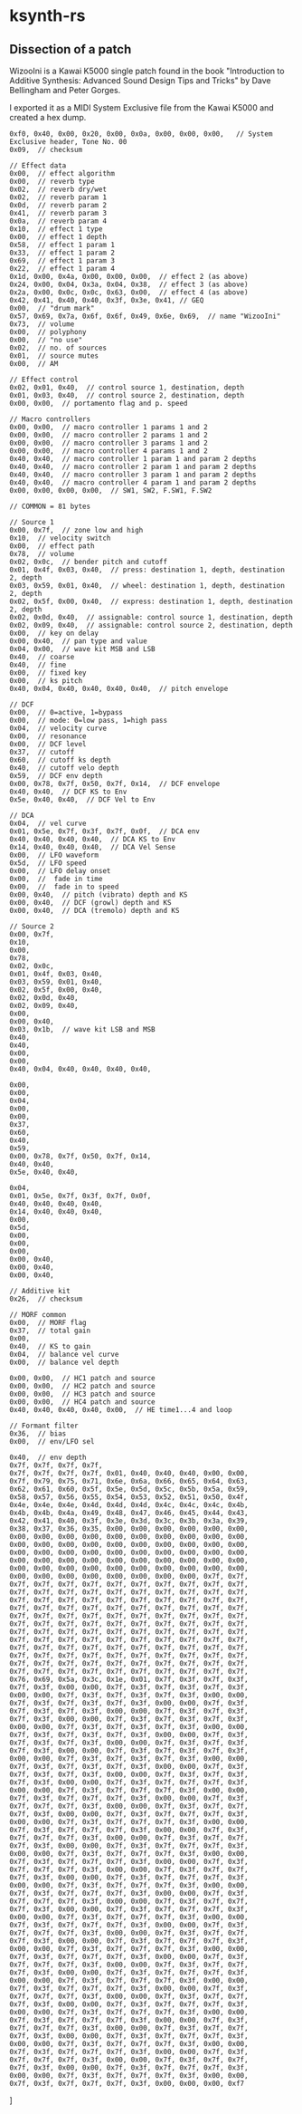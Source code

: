 # ksynth-rs

## Dissection of a patch

WizooIni is a Kawai K5000 single patch found in the book "Introduction to Additive Synthesis:
Advanced Sound Design Tips and Tricks" by Dave Bellingham and Peter Gorges.

I exported it as a MIDI System Exclusive file from the Kawai K5000 and created a hex dump.

    0xf0, 0x40, 0x00, 0x20, 0x00, 0x0a, 0x00, 0x00, 0x00,   // System Exclusive header, Tone No. 00
    0x09,  // checksum

    // Effect data
    0x00,  // effect algorithm
    0x00,  // reverb type
    0x02,  // reverb dry/wet
    0x02,  // reverb param 1
    0x0d,  // reverb param 2
    0x41,  // reverb param 3
    0x0a,  // reverb param 4
    0x10,  // effect 1 type
    0x00,  // effect 1 depth
    0x58,  // effect 1 param 1
    0x33,  // effect 1 param 2
    0x69,  // effect 1 param 3
    0x22,  // effect 1 param 4
    0x1d, 0x00, 0x4a, 0x00, 0x00, 0x00,  // effect 2 (as above)
    0x24, 0x00, 0x04, 0x3a, 0x04, 0x38,  // effect 3 (as above)
    0x2a, 0x00, 0x0c, 0x0c, 0x63, 0x00,  // effect 4 (as above)
    0x42, 0x41, 0x40, 0x40, 0x3f, 0x3e, 0x41, // GEQ
    0x00,  // "drum mark"
    0x57, 0x69, 0x7a, 0x6f, 0x6f, 0x49, 0x6e, 0x69,  // name "WizooIni"
    0x73,  // volume
    0x00,  // polyphony
    0x00,  // "no use"
    0x02,  // no. of sources
    0x01,  // source mutes
    0x00,  // AM

    // Effect control
    0x02, 0x01, 0x40,  // control source 1, destination, depth
    0x01, 0x03, 0x40,  // control source 2, destination, depth
    0x00, 0x00,  // portamento flag and p. speed

    // Macro controllers
    0x00, 0x00,  // macro controller 1 params 1 and 2
    0x00, 0x00,  // macro controller 2 params 1 and 2
    0x00, 0x00,  // macro controller 3 params 1 and 2
    0x00, 0x00,  // macro controller 4 params 1 and 2
    0x40, 0x40,  // macro controller 1 param 1 and param 2 depths
    0x40, 0x40,  // macro controller 2 param 1 and param 2 depths
    0x40, 0x40,  // macro controller 3 param 1 and param 2 depths
    0x40, 0x40,  // macro controller 4 param 1 and param 2 depths
    0x00, 0x00, 0x00, 0x00,  // SW1, SW2, F.SW1, F.SW2

    // COMMON = 81 bytes

    // Source 1
    0x00, 0x7f,  // zone low and high
    0x10,  // velocity switch
    0x00,  // effect path
    0x78,  // volume
    0x02, 0x0c,  // bender pitch and cutoff
    0x01, 0x4f, 0x03, 0x40,  // press: destination 1, depth, destination 2, depth
    0x03, 0x59, 0x01, 0x40,  // wheel: destination 1, depth, destination 2, depth
    0x02, 0x5f, 0x00, 0x40,  // express: destination 1, depth, destination 2, depth
    0x02, 0x0d, 0x40,  // assignable: control source 1, destination, depth
    0x02, 0x09, 0x40,  // assignable: control source 2, destination, depth
    0x00,  // key on delay
    0x00, 0x40,  // pan type and value
    0x04, 0x00,  // wave kit MSB and LSB
    0x40,  // coarse
    0x40,  // fine
    0x00,  // fixed key
    0x00,  // ks pitch
    0x40, 0x04, 0x40, 0x40, 0x40, 0x40,  // pitch envelope

    // DCF
    0x00,  // 0=active, 1=bypass
    0x00,  // mode: 0=low pass, 1=high pass
    0x04,  // velocity curve
    0x00,  // resonance
    0x00,  // DCF level
    0x37,  // cutoff
    0x60,  // cutoff ks depth
    0x40,  // cutoff velo depth
    0x59,  // DCF env depth
    0x00, 0x78, 0x7f, 0x50, 0x7f, 0x14,  // DCF envelope
    0x40, 0x40,  // DCF KS to Env
    0x5e, 0x40, 0x40,  // DCF Vel to Env

    // DCA
    0x04,  // vel curve
    0x01, 0x5e, 0x7f, 0x3f, 0x7f, 0x0f,  // DCA env
    0x40, 0x40, 0x40, 0x40,  // DCA KS to Env
    0x14, 0x40, 0x40, 0x40,  // DCA Vel Sense
    0x00,  // LFO waveform
    0x5d,  // LFO speed
    0x00,  // LFO delay onset
    0x00,  //  fade in time
    0x00,  //  fade in to speed
    0x00, 0x40,  // pitch (vibrato) depth and KS
    0x00, 0x40,  // DCF (growl) depth and KS
    0x00, 0x40,  // DCA (tremolo) depth and KS

    // Source 2
    0x00, 0x7f,
    0x10,
    0x00,
    0x78,
    0x02, 0x0c,
    0x01, 0x4f, 0x03, 0x40,
    0x03, 0x59, 0x01, 0x40,
    0x02, 0x5f, 0x00, 0x40,
    0x02, 0x0d, 0x40,
    0x02, 0x09, 0x40,
    0x00,
    0x00, 0x40,
    0x03, 0x1b,  // wave kit LSB and MSB
    0x40,
    0x40,
    0x00,
    0x00,
    0x40, 0x04, 0x40, 0x40, 0x40, 0x40,

    0x00,
    0x00,
    0x04,
    0x00,
    0x00,
    0x37,
    0x60,
    0x40,
    0x59,
    0x00, 0x78, 0x7f, 0x50, 0x7f, 0x14,
    0x40, 0x40,
    0x5e, 0x40, 0x40,

    0x04,
    0x01, 0x5e, 0x7f, 0x3f, 0x7f, 0x0f,
    0x40, 0x40, 0x40, 0x40,
    0x14, 0x40, 0x40, 0x40,
    0x00,
    0x5d,
    0x00,
    0x00,
    0x00,
    0x00, 0x40,
    0x00, 0x40,
    0x00, 0x40,

    // Additive kit
    0x26,  // checksum

    // MORF common
    0x00,  // MORF flag
    0x37,  // total gain
    0x00,
    0x40,  // KS to gain
    0x04,  // balance vel curve
    0x00,  // balance vel depth

    0x00, 0x00,  // HC1 patch and source
    0x00, 0x00,  // HC2 patch and source
    0x00, 0x00,  // HC3 patch and source
    0x00, 0x00,  // HC4 patch and source
    0x40, 0x40, 0x40, 0x40, 0x00,  // HE time1...4 and loop

    // Formant filter
    0x36,  // bias
    0x00,  // env/LFO sel

    0x40,  // env depth
    0x7f, 0x7f, 0x7f, 0x7f,
    0x7f, 0x7f, 0x7f, 0x7f, 0x01, 0x40, 0x40, 0x40, 0x00, 0x00,
    0x7f, 0x79, 0x75, 0x71, 0x6e, 0x6a, 0x66, 0x65, 0x64, 0x63,
    0x62, 0x61, 0x60, 0x5f, 0x5e, 0x5d, 0x5c, 0x5b, 0x5a, 0x59,
    0x58, 0x57, 0x56, 0x55, 0x54, 0x53, 0x52, 0x51, 0x50, 0x4f,
    0x4e, 0x4e, 0x4e, 0x4d, 0x4d, 0x4d, 0x4c, 0x4c, 0x4c, 0x4b,
    0x4b, 0x4b, 0x4a, 0x49, 0x48, 0x47, 0x46, 0x45, 0x44, 0x43,
    0x42, 0x41, 0x40, 0x3f, 0x3e, 0x3d, 0x3c, 0x3b, 0x3a, 0x39,
    0x38, 0x37, 0x36, 0x35, 0x00, 0x00, 0x00, 0x00, 0x00, 0x00,
    0x00, 0x00, 0x00, 0x00, 0x00, 0x00, 0x00, 0x00, 0x00, 0x00,
    0x00, 0x00, 0x00, 0x00, 0x00, 0x00, 0x00, 0x00, 0x00, 0x00,
    0x00, 0x00, 0x00, 0x00, 0x00, 0x00, 0x00, 0x00, 0x00, 0x00,
    0x00, 0x00, 0x00, 0x00, 0x00, 0x00, 0x00, 0x00, 0x00, 0x00,
    0x00, 0x00, 0x00, 0x00, 0x00, 0x00, 0x00, 0x00, 0x00, 0x00,
    0x00, 0x00, 0x00, 0x00, 0x00, 0x00, 0x00, 0x00, 0x7f, 0x7f,
    0x7f, 0x7f, 0x7f, 0x7f, 0x7f, 0x7f, 0x7f, 0x7f, 0x7f, 0x7f,
    0x7f, 0x7f, 0x7f, 0x7f, 0x7f, 0x7f, 0x7f, 0x7f, 0x7f, 0x7f,
    0x7f, 0x7f, 0x7f, 0x7f, 0x7f, 0x7f, 0x7f, 0x7f, 0x7f, 0x7f,
    0x7f, 0x7f, 0x7f, 0x7f, 0x7f, 0x7f, 0x7f, 0x7f, 0x7f, 0x7f,
    0x7f, 0x7f, 0x7f, 0x7f, 0x7f, 0x7f, 0x7f, 0x7f, 0x7f, 0x7f,
    0x7f, 0x7f, 0x7f, 0x7f, 0x7f, 0x7f, 0x7f, 0x7f, 0x7f, 0x7f,
    0x7f, 0x7f, 0x7f, 0x7f, 0x7f, 0x7f, 0x7f, 0x7f, 0x7f, 0x7f,
    0x7f, 0x7f, 0x7f, 0x7f, 0x7f, 0x7f, 0x7f, 0x7f, 0x7f, 0x7f,
    0x7f, 0x7f, 0x7f, 0x7f, 0x7f, 0x7f, 0x7f, 0x7f, 0x7f, 0x7f,
    0x7f, 0x7f, 0x7f, 0x7f, 0x7f, 0x7f, 0x7f, 0x7f, 0x7f, 0x7f,
    0x7f, 0x7f, 0x7f, 0x7f, 0x7f, 0x7f, 0x7f, 0x7f, 0x7f, 0x7f,
    0x7f, 0x7f, 0x7f, 0x7f, 0x7f, 0x7f, 0x7f, 0x7f, 0x7f, 0x7f,
    0x76, 0x69, 0x5a, 0x3c, 0x1e, 0x01, 0x7f, 0x3f, 0x7f, 0x3f,
    0x7f, 0x3f, 0x00, 0x00, 0x7f, 0x3f, 0x7f, 0x3f, 0x7f, 0x3f,
    0x00, 0x00, 0x7f, 0x3f, 0x7f, 0x3f, 0x7f, 0x3f, 0x00, 0x00,
    0x7f, 0x3f, 0x7f, 0x3f, 0x7f, 0x3f, 0x00, 0x00, 0x7f, 0x3f,
    0x7f, 0x3f, 0x7f, 0x3f, 0x00, 0x00, 0x7f, 0x3f, 0x7f, 0x3f,
    0x7f, 0x3f, 0x00, 0x00, 0x7f, 0x3f, 0x7f, 0x3f, 0x7f, 0x3f,
    0x00, 0x00, 0x7f, 0x3f, 0x7f, 0x3f, 0x7f, 0x3f, 0x00, 0x00,
    0x7f, 0x3f, 0x7f, 0x3f, 0x7f, 0x3f, 0x00, 0x00, 0x7f, 0x3f,
    0x7f, 0x3f, 0x7f, 0x3f, 0x00, 0x00, 0x7f, 0x3f, 0x7f, 0x3f,
    0x7f, 0x3f, 0x00, 0x00, 0x7f, 0x3f, 0x7f, 0x3f, 0x7f, 0x3f,
    0x00, 0x00, 0x7f, 0x3f, 0x7f, 0x3f, 0x7f, 0x3f, 0x00, 0x00,
    0x7f, 0x3f, 0x7f, 0x3f, 0x7f, 0x3f, 0x00, 0x00, 0x7f, 0x3f,
    0x7f, 0x3f, 0x7f, 0x3f, 0x00, 0x00, 0x7f, 0x3f, 0x7f, 0x3f,
    0x7f, 0x3f, 0x00, 0x00, 0x7f, 0x3f, 0x7f, 0x7f, 0x7f, 0x3f,
    0x00, 0x00, 0x7f, 0x3f, 0x7f, 0x7f, 0x7f, 0x3f, 0x00, 0x00,
    0x7f, 0x3f, 0x7f, 0x7f, 0x7f, 0x3f, 0x00, 0x00, 0x7f, 0x3f,
    0x7f, 0x7f, 0x7f, 0x3f, 0x00, 0x00, 0x7f, 0x3f, 0x7f, 0x7f,
    0x7f, 0x3f, 0x00, 0x00, 0x7f, 0x3f, 0x7f, 0x7f, 0x7f, 0x3f,
    0x00, 0x00, 0x7f, 0x3f, 0x7f, 0x7f, 0x7f, 0x3f, 0x00, 0x00,
    0x7f, 0x3f, 0x7f, 0x7f, 0x7f, 0x3f, 0x00, 0x00, 0x7f, 0x3f,
    0x7f, 0x7f, 0x7f, 0x3f, 0x00, 0x00, 0x7f, 0x3f, 0x7f, 0x7f,
    0x7f, 0x3f, 0x00, 0x00, 0x7f, 0x3f, 0x7f, 0x7f, 0x7f, 0x3f,
    0x00, 0x00, 0x7f, 0x3f, 0x7f, 0x7f, 0x7f, 0x3f, 0x00, 0x00,
    0x7f, 0x3f, 0x7f, 0x7f, 0x7f, 0x3f, 0x00, 0x00, 0x7f, 0x3f,
    0x7f, 0x7f, 0x7f, 0x3f, 0x00, 0x00, 0x7f, 0x3f, 0x7f, 0x7f,
    0x7f, 0x3f, 0x00, 0x00, 0x7f, 0x3f, 0x7f, 0x7f, 0x7f, 0x3f,
    0x00, 0x00, 0x7f, 0x3f, 0x7f, 0x7f, 0x7f, 0x3f, 0x00, 0x00,
    0x7f, 0x3f, 0x7f, 0x7f, 0x7f, 0x3f, 0x00, 0x00, 0x7f, 0x3f,
    0x7f, 0x7f, 0x7f, 0x3f, 0x00, 0x00, 0x7f, 0x3f, 0x7f, 0x7f,
    0x7f, 0x3f, 0x00, 0x00, 0x7f, 0x3f, 0x7f, 0x7f, 0x7f, 0x3f,
    0x00, 0x00, 0x7f, 0x3f, 0x7f, 0x7f, 0x7f, 0x3f, 0x00, 0x00,
    0x7f, 0x3f, 0x7f, 0x7f, 0x7f, 0x3f, 0x00, 0x00, 0x7f, 0x3f,
    0x7f, 0x7f, 0x7f, 0x3f, 0x00, 0x00, 0x7f, 0x3f, 0x7f, 0x7f,
    0x7f, 0x3f, 0x00, 0x00, 0x7f, 0x3f, 0x7f, 0x7f, 0x7f, 0x3f,
    0x00, 0x00, 0x7f, 0x3f, 0x7f, 0x7f, 0x7f, 0x3f, 0x00, 0x00,
    0x7f, 0x3f, 0x7f, 0x7f, 0x7f, 0x3f, 0x00, 0x00, 0x7f, 0x3f,
    0x7f, 0x7f, 0x7f, 0x3f, 0x00, 0x00, 0x7f, 0x3f, 0x7f, 0x7f,
    0x7f, 0x3f, 0x00, 0x00, 0x7f, 0x3f, 0x7f, 0x7f, 0x7f, 0x3f,
    0x00, 0x00, 0x7f, 0x3f, 0x7f, 0x7f, 0x7f, 0x3f, 0x00, 0x00,
    0x7f, 0x3f, 0x7f, 0x7f, 0x7f, 0x3f, 0x00, 0x00, 0x7f, 0x3f,
    0x7f, 0x7f, 0x7f, 0x3f, 0x00, 0x00, 0x7f, 0x3f, 0x7f, 0x7f,
    0x7f, 0x3f, 0x00, 0x00, 0x7f, 0x3f, 0x7f, 0x7f, 0x7f, 0x3f,
    0x00, 0x00, 0x7f, 0x3f, 0x7f, 0x7f, 0x7f, 0x3f, 0x00, 0x00,
    0x7f, 0x3f, 0x7f, 0x7f, 0x7f, 0x3f, 0x00, 0x00, 0x7f, 0x3f,
    0x7f, 0x7f, 0x7f, 0x3f, 0x00, 0x00, 0x7f, 0x3f, 0x7f, 0x7f,
    0x7f, 0x3f, 0x00, 0x00, 0x7f, 0x3f, 0x7f, 0x7f, 0x7f, 0x3f,
    0x00, 0x00, 0x7f, 0x3f, 0x7f, 0x7f, 0x7f, 0x3f, 0x00, 0x00,
    0x7f, 0x3f, 0x7f, 0x7f, 0x7f, 0x3f, 0x00, 0x00, 0x7f, 0x3f,
    0x7f, 0x7f, 0x7f, 0x3f, 0x00, 0x00, 0x7f, 0x3f, 0x7f, 0x7f,
    0x7f, 0x3f, 0x00, 0x00, 0x7f, 0x3f, 0x7f, 0x7f, 0x7f, 0x3f,
    0x00, 0x00, 0x7f, 0x3f, 0x7f, 0x7f, 0x7f, 0x3f, 0x00, 0x00,
    0x7f, 0x3f, 0x7f, 0x7f, 0x7f, 0x3f, 0x00, 0x00, 0x00, 0xf7
]